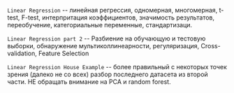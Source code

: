 `Linear Regression` -- линейная регрессия, одномерная, многомерная, t-test, F-test, интерпритация коэффициентов, значимость результатов, переобучение, категориальные переменные, стандартизаци.

`Linear Regression part 2` -- Разбиение на обучающую и тестовую выборки, обнаружение мультиколлинеарности, регуляризация, Сross-validation, Feature Selection

`Linear Regression House Example` -- более правильный с некоторых точек зрения (далеко не со всех) разбор последнего датасета из второй части. НЕ обращать внимание на PCA и random forest.